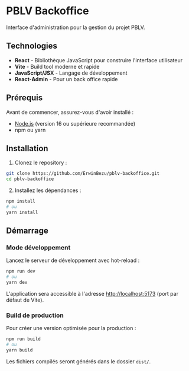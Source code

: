 # PBLV Backoffice

Interface d'administration pour la gestion du projet PBLV.

## Technologies

- **React** - Bibliothèque JavaScript pour construire l'interface utilisateur
- **Vite** - Build tool moderne et rapide
- **JavaScript/JSX** - Langage de développement
- **React-Admin** - Pour un back office rapide

## Prérequis

Avant de commencer, assurez-vous d'avoir installé :

- [Node.js](https://nodejs.org/) (version 16 ou supérieure recommandée)
- npm ou yarn

## Installation

1. Clonez le repository :
```bash
git clone https://github.com/ErwinBezu/pblv-backoffice.git
cd pblv-backoffice
```

2. Installez les dépendances :
```bash
npm install
# ou
yarn install
```

## Démarrage

### Mode développement

Lancez le serveur de développement avec hot-reload :

```bash
npm run dev
# ou
yarn dev
```

L'application sera accessible à l'adresse [http://localhost:5173](http://localhost:5173) (port par défaut de Vite).

### Build de production

Pour créer une version optimisée pour la production :

```bash
npm run build
# ou
yarn build
```

Les fichiers compilés seront générés dans le dossier `dist/`.
